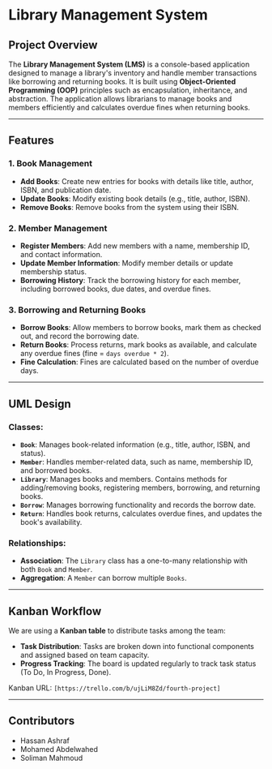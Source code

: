 # Library Management System

## Project Overview

The **Library Management System (LMS)** is a console-based application designed to manage a library's inventory and handle member transactions like borrowing and returning books. It is built using **Object-Oriented Programming (OOP)** principles such as encapsulation, inheritance, and abstraction. The application allows librarians to manage books and members efficiently and calculates overdue fines when returning books.

---

## Features

### 1. **Book Management**
   - **Add Books**: Create new entries for books with details like title, author, ISBN, and publication date.
   - **Update Books**: Modify existing book details (e.g., title, author, ISBN).
   - **Remove Books**: Remove books from the system using their ISBN.

### 2. **Member Management**
   - **Register Members**: Add new members with a name, membership ID, and contact information.
   - **Update Member Information**: Modify member details or update membership status.
   - **Borrowing History**: Track the borrowing history for each member, including borrowed books, due dates, and overdue fines.

### 3. **Borrowing and Returning Books**
   - **Borrow Books**: Allow members to borrow books, mark them as checked out, and record the borrowing date.
   - **Return Books**: Process returns, mark books as available, and calculate any overdue fines (fine = `days overdue * 2`).
   - **Fine Calculation**: Fines are calculated based on the number of overdue days.

---

## UML Design

### Classes:
   - **`Book`**: Manages book-related information (e.g., title, author, ISBN, and status).
   - **`Member`**: Handles member-related data, such as name, membership ID, and borrowed books.
   - **`Library`**: Manages books and members. Contains methods for adding/removing books, registering members, borrowing, and returning books.
   - **`Borrow`**: Manages borrowing functionality and records the borrow date.
   - **`Return`**: Handles book returns, calculates overdue fines, and updates the book's availability.

### Relationships:
   - **Association**: The `Library` class has a one-to-many relationship with both `Book` and `Member`.
   - **Aggregation**: A `Member` can borrow multiple `Books`.

---

## Kanban Workflow

We are using a **Kanban table** to distribute tasks among the team:
- **Task Distribution**: Tasks are broken down into functional components and assigned based on team capacity.
- **Progress Tracking**: The board is updated regularly to track task status (To Do, In Progress, Done).

Kanban URL: `[https://trello.com/b/ujLiM8Zd/fourth-project]`

---

## Contributors

- Hassan Ashraf
- Mohamed Abdelwahed
- Soliman Mahmoud

